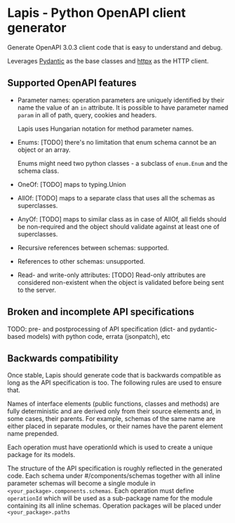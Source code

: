 # Lapis - Python OpenAPI client generator

Generate OpenAPI 3.0.3 client code that is easy to understand and debug.

Leverages [Pydantic](https://github.com/pydantic/pydantic) as the base classes
and [httpx](https://github.com/encode/httpx) as the HTTP client.

## Supported OpenAPI features

- Parameter names: operation parameters are uniquely identified by their name the value of an `in` attribute. It is possible to have parameter named `param` in all of path, query, cookies and headers.
  
  Lapis uses Hungarian notation for method parameter names.
- Enums: [TODO] there's no limitation that enum schema cannot be an object or an array.

  Enums might need two python classes - a subclass of `enum.Enum` and the schema class.
- OneOf: [TODO] maps to typing.Union
- AllOf: [TODO] maps to a separate class that uses all the schemas as superclasses.
- AnyOf: [TODO] maps to similar class as in case of AllOf, all fields should be non-required and the object should validate against at least one of superclasses.
- Recursive references between schemas: supported.
- References to other schemas: unsupported.
- Read- and write-only attributes: [TODO] Read-only attributes are considered non-existent when the object is validated before being sent to the server.

## Broken and incomplete API specifications

TODO: pre- and postprocessing of API specification (dict- and pydantic-based models) with python code, errata (jsonpatch), etc

## Backwards compatibility

Once stable, Lapis should generate code that is backwards compatible as long as the API specification is too. The following rules are used to ensure that.

Names of interface elements (public functions, classes and methods) are fully deterministic and are derived only from their source elements and, in some cases, their parents.
For example, schemas of the same name are either placed in separate modules, or their names have the parent element name prepended. 

Each operation must have operationId which is used to create a unique package for its models.

The structure of the API specification is roughly reflected in the generated code.
Each schema under #/components/schemas together with all inline parameter schemas will become a single module in `<your_package>.components.schemas`.
Each operation must define `operationId` which will be used as a sub-package name for the module containing its all inline schemas. Operation packages will be placed under `<your_package>.paths`

